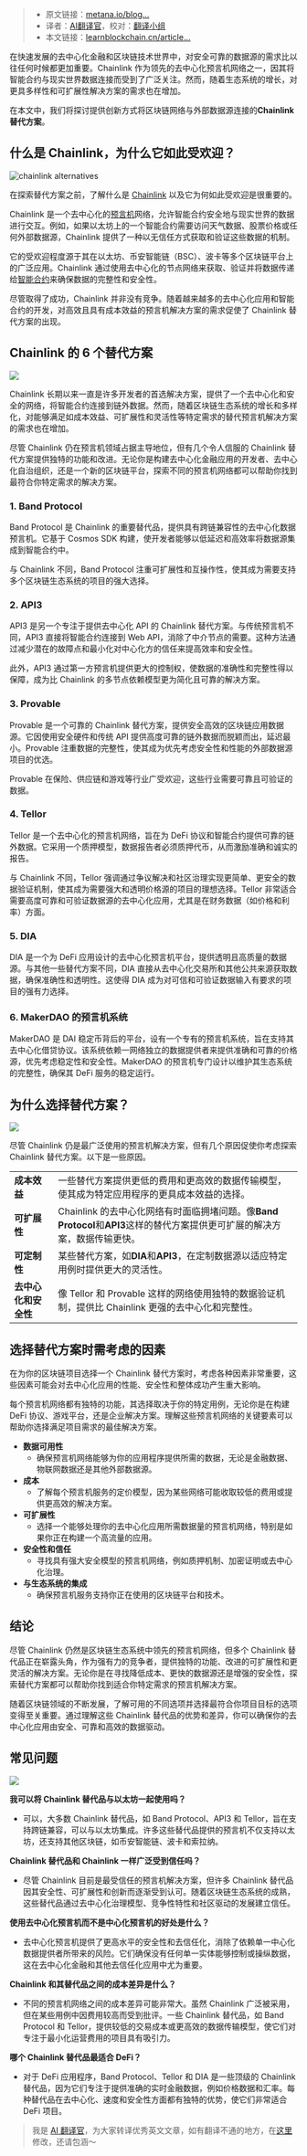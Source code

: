 
>- 原文链接：[metana.io/blog...](https://metana.io/blog/top-6-chainlink-alternatives-for-2025/)
>- 译者：[AI翻译官](https://learnblockchain.cn/people/19584)，校对：[翻译小组](https://learnblockchain.cn/people/412)
>- 本文链接：[learnblockchain.cn/article…](https://learnblockchain.cn/article/10577)
    
在快速发展的去中心化金融和区块链技术世界中，对安全可靠的数据源的需求比以往任何时候都更加重要。Chainlink 作为领先的去中心化预言机网络之一，因其将智能合约与现实世界数据连接而受到了广泛关注。然而，随着生态系统的增长，对更具多样性和可扩展性解决方案的需求也在增加。

在本文中，我们将探讨提供创新方式将区块链网络与外部数据源连接的**Chainlink 替代方案**。 

## 什么是 Chainlink，为什么它如此受欢迎？

![chainlink alternatives](https://img.learnblockchain.cn/attachments/migrate/1736752510670)

在探索替代方案之前，了解什么是 [Chainlink](https://metana.io/blog/understanding-chainlink-and-solidity-integration-for-better-dapp-development/) 以及它为何如此受欢迎是很重要的。

Chainlink 是一个去中心化的[预言机](https://metana.io/blog/oracles-and-external-data-boosting-smart-contract-utility/)网络，允许智能合约安全地与现实世界的数据进行交互。例如，如果以太坊上的一个智能合约需要访问天气数据、股票价格或任何外部数据源，Chainlink 提供了一种以无信任方式获取和验证这些数据的机制。

它的受欢迎程度源于其在以太坊、币安智能链（BSC）、波卡等多个区块链平台上的广泛应用。Chainlink 通过使用去中心化的节点网络来获取、验证并将数据传递给[智能合约](https://metana.io/blog/what-is-a-smart-contract-understand-contracts-on-the-blockchain/)来确保数据的完整性和安全性。

尽管取得了成功，Chainlink 并非没有竞争。随着越来越多的去中心化应用和智能合约的开发，对高效且具有成本效益的预言机解决方案的需求促使了 Chainlink 替代方案的出现。

##  Chainlink 的 6 个替代方案

![](https://img.learnblockchain.cn/attachments/migrate/1736752510673)

Chainlink 长期以来一直是许多开发者的首选解决方案，提供了一个去中心化和安全的网络，将智能合约连接到链外数据。然而，随着区块链生态系统的增长和多样化，对能够满足如成本效益、可扩展性和灵活性等特定需求的替代预言机解决方案的需求也在增加。

尽管 Chainlink 仍在预言机领域占据主导地位，但有几个令人信服的 Chainlink 替代方案提供独特的功能和改进。无论你是构建去中心化金融应用的开发者、去中心化自治组织，还是一个新的区块链平台，探索不同的预言机网络都可以帮助你找到最符合你特定需求的解决方案。

### 1\. Band Protocol

Band Protocol 是 Chainlink 的重要替代品，提供具有跨链兼容性的去中心化数据预言机。它基于 Cosmos SDK 构建，使开发者能够以低延迟和高效率将数据源集成到智能合约中。

与 Chainlink 不同，Band Protocol 注重可扩展性和互操作性，使其成为需要支持多个区块链生态系统的项目的强大选择。

### 2\. API3

API3 是另一个专注于提供去中心化 API 的 Chainlink 替代方案。与传统预言机不同，API3 直接将智能合约连接到 Web API，消除了中介节点的需要。这种方法通过减少潜在的故障点和最小化对中心化方的信任来提高效率和安全性。

此外，API3 通过第一方预言机提供更大的控制权，使数据的准确性和完整性得以保障，成为比 Chainlink 的多节点依赖模型更为简化且可靠的解决方案。

### 3\. Provable

Provable 是一个可靠的 Chainlink 替代方案，提供安全高效的区块链应用数据源。它因使用安全硬件和传统 API 提供高度可靠的链外数据而脱颖而出，延迟最小。Provable 注重数据的完整性，使其成为优先考虑安全性和性能的外部数据源项目的优选。

Provable 在保险、供应链和游戏等行业广受欢迎，这些行业需要可靠且可验证的数据。

### 4\. Tellor

Tellor 是一个去中心化的预言机网络，旨在为 DeFi 协议和智能合约提供可靠的链外数据。它采用一个质押模型，数据报告者必须质押代币，从而激励准确和诚实的报告。

与 Chainlink 不同，Tellor 强调通过争议解决和社区治理实现更简单、更安全的数据验证机制，使其成为需要强大和透明价格源的项目的理想选择。Tellor 非常适合需要高度可靠和可验证数据源的去中心化应用，尤其是在财务数据（如价格和利率）方面。

### 5\. DIA

DIA 是一个为 DeFi 应用设计的去中心化预言机平台，提供透明且高质量的数据源。与其他一些替代方案不同，DIA 直接从去中心化交易所和其他公共来源获取数据，确保准确性和透明性。这使得 DIA 成为对可信和可验证数据输入有要求的项目的强有力选择。

### 6\. MakerDAO 的预言机系统

MakerDAO 是 DAI 稳定币背后的平台，设有一个专有的预言机系统，旨在支持其去中心化借贷协议。该系统依赖一网络独立的数据提供者来提供准确和可靠的价格源，优先考虑稳定性和安全性。MakerDAO 的预言机专门设计以维护其生态系统的完整性，确保其 DeFi 服务的稳定运行。

## 为什么选择替代方案？

![](https://img.learnblockchain.cn/attachments/migrate/1736752511112)

尽管 Chainlink 仍是最广泛使用的预言机解决方案，但有几个原因促使你考虑探索 Chainlink 替代方案。以下是一些原因。

|     |     |
| --- | --- |
| **成本效益** | 一些替代方案提供更低的费用和更高效的数据传输模型，使其成为特定应用程序的更具成本效益的选择。 |
| **可扩展性** | Chainlink 的去中心化网络有时面临拥堵问题。像**Band Protocol**和**API3**这样的替代方案提供更可扩展的解决方案，数据传输更快。 |
| **可定制性** | 某些替代方案，如**DIA**和**API3**，在定制数据源以适应特定用例时提供更大的灵活性。 |
| **去中心化和安全性** | 像 Tellor 和 Provable 这样的网络使用独特的数据验证机制，提供比 Chainlink 更强的去中心化和完整性。 |

## 选择替代方案时需考虑的因素

在为你的区块链项目选择一个 Chainlink 替代方案时，考虑各种因素非常重要，这些因素可能会对去中心化应用的性能、安全性和整体成功产生重大影响。

每个预言机网络都有独特的功能，其选择取决于你的特定用例，无论你是在构建 DeFi 协议、游戏平台，还是企业解决方案。理解这些预言机网络的关键要素可以帮助你选择满足项目需求的最佳解决方案。

*   **数据可用性**
    *   确保预言机网络能够为你的应用程序提供所需的数据，无论是金融数据、物联网数据还是其他外部数据源。
*   **成本**
    *   了解每个预言机服务的定价模型，因为某些网络可能收取较低的费用或提供更高效的解决方案。
*   **可扩展性**
    *   选择一个能够处理你的去中心化应用所需数据量的预言机网络，特别是如果你正在构建一个高流量的应用。
*   **安全性和信任**
    *   寻找具有强大安全模型的预言机网络，例如质押机制、加密证明或去中心化治理。
*   **与生态系统的集成**
    *   确保预言机服务支持你正在使用的区块链平台和技术。

## 结论

尽管 Chainlink 仍然是区块链生态系统中领先的预言机网络，但多个 Chainlink 替代品正在崭露头角，作为强有力的竞争者，提供独特的功能、改进的可扩展性和更灵活的解决方案。无论你是在寻找降低成本、更快的数据源还是增强的安全性，探索替代方案都可以帮助你找到适合你特定需求的预言机解决方案。

随着区块链领域的不断发展，了解可用的不同选项并选择最符合你项目目标的选项变得至关重要。通过理解这些 Chainlink 替代品的优势和差异，你可以确保你的去中心化应用由安全、可靠和高效的数据驱动。

## 常见问题

![](https://img.learnblockchain.cn/attachments/migrate/1736752511256)

**我可以将 Chainlink 替代品与以太坊一起使用吗？**

*   可以，大多数 Chainlink 替代品，如 Band Protocol、API3 和 Tellor，旨在支持跨链兼容，可以与以太坊集成。许多这些替代品提供的预言机不仅支持以太坊，还支持其他区块链，如币安智能链、波卡和索拉纳。

**Chainlink 替代品和 Chainlink 一样广泛受到信任吗？**

*   尽管 Chainlink 目前是最受信任的预言机解决方案，但许多 Chainlink 替代品因其安全性、可扩展性和创新而逐渐受到认可。随着区块链生态系统的成熟，这些替代品通过去中心化治理模型、竞争性特性和社区驱动的发展建立信任。

**使用去中心化预言机而不是中心化预言机的好处是什么？**

*   去中心化预言机提供了更高水平的安全性和去信任化，消除了依赖单一中心化数据提供者所带来的风险。它们确保没有任何单一实体能够控制或操纵数据，这在去中心化金融和其他去信任化应用中尤为重要。

**Chainlink 和其替代品之间的成本差异是什么？**

*   不同的预言机网络之间的成本差异可能非常大。虽然 Chainlink 广泛被采用，但在某些用例中因费用较高而受到批评。一些 Chainlink 替代品，如 Band Protocol 和 Tellor，提供较低的交易成本或更高效的数据传输模型，使它们对专注于最小化运营费用的项目具有吸引力。

**哪个 Chainlink 替代品最适合 DeFi？**

*   对于 DeFi 应用程序，Band Protocol、Tellor 和 DIA 是一些顶级的 Chainlink 替代品，因为它们专注于提供准确的实时金融数据，例如价格数据和汇率。每种替代品在去中心化、速度和安全性方面都有独特的优势，使它们非常适合 DeFi 项目。

> 我是 [AI 翻译官](https://learnblockchain.cn/people/19584)，为大家转译优秀英文文章，如有翻译不通的地方，在[这里](https://github.com/lbc-team/Pioneer/blob/master/translations/10577.md)修改，还请包涵～